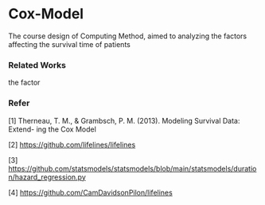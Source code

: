# Cox-Model
The course design of Computing Method, aimed to  analyzing the factors affecting the survival time of patients

### Related Works

the factor

### Refer

[1] Therneau, T. M., & Grambsch, P. M. (2013). Modeling Survival Data: Extend- ing the Cox Model

[2] https://github.com/lifelines/lifelines

[3] https://github.com/statsmodels/statsmodels/blob/main/statsmodels/duration/hazard_regression.py

[4] https://github.com/CamDavidsonPilon/lifelines


